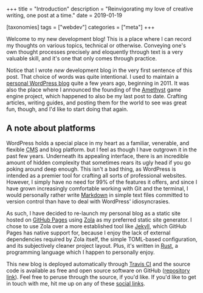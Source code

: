 +++
title = "Introduction"
description = "Reinvigorating my love of creative writing, one post at a time."
date = 2019-01-19

[taxonomies]
tags = ["webdev"]
categories = ["meta"]
+++

Welcome to my new development blog! This is a place where I can record my
thoughts on various topics, technical or otherwise. Conveying one's own thought
processes precisely and eloquently through text is a very valuable skill, and
it's one that only comes through practice.

Notice that I wrote _new_ development blog in the very first sentence of this
post. That choice of words was quite intentional. I used to maintain a
[personal WordPress blog] quite a few years ago, beginning in 2011. It was also
the place where I announced the founding of the [Amethyst] game engine project,
which happened to also be my last post to date. Crafting articles, writing
guides, and posting them for the world to see was great fun, though, and I'd
like to start doing that again.

[personal WordPress blog]: https://nullpwd.wordpress.com/
[Amethyst]: https://nullpwd.wordpress.com/2016/01/13/starting-an-open-source-project/

## A note about platforms

WordPress holds a special place in my heart as a familiar, venerable, and
flexible <abbr title="content management system">CMS</abbr> and blog platform.
but I feel as though I have outgrown it in the past few years. Underneath its
appealing interface, there is an incredible amount of hidden complexity that
sometimes rears its ugly head if you go poking around deep enough. This isn't a
bad thing, as WordPress is intended as a premier tool for crafting all sorts of
professional websites. However, I simply have no need for 99% of the features it
offers, and since I have grown increasingly comfortable working with Git and the
terminal, I would personally rather write [Markdown] in simple text files
committed to version control than have to deal with WordPress' idiosyncrasies.

[Markdown]: https://daringfireball.net/projects/markdown/syntax

As such, I have decided to re-launch my personal blog as a static site hosted on
[GitHub Pages] using [Zola] as my preferred static site generator. I chose to
use Zola over a more established tool like [Jekyll], which GitHub Pages has
native support for, because I enjoy the lack of external dependencies required
by Zola itself, the simple TOML-based configuration, and its subjectively
cleaner project layout. Plus, it's written in [Rust], a programming language
which I happen to personally enjoy.

[GitHub Pages]: https://pages.github.com/
[Zola]: https://www.getzola.org/
[Jekyll]: https://jekyllrb.com/
[Rust]: https://www.rust-lang.org/

This new blog is deployed automatically through [Travis CI] and the source code
is available as free and open source software on GitHub ([repository link]).
Feel free to peruse through the source, if you'd like. If you'd like to get in
touch with me, hit me up on any of these [social links](/about).

[Travis CI]: https://travis-ci.org/
[repository link]: https://github.com/ebkalderon/ebkalderon.github.io/
